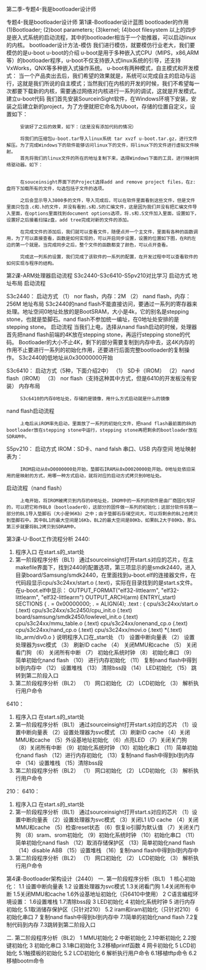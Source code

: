 第二季-专题4-我是bootloader设计师 

专题4-我是bootloader设计师
第1课-Bootloader设计蓝图
bootloader的作用
(1)Bootloader; (2)boot parameters; (3)kernel; (4)boot filesystem
以上的四步是嵌入式系统的启动流程，其中的bootloader相当于一个助推器，可以启动linux的内核。
bootloader设计方法-模仿
我们进行模仿，就要模仿行业老大，我们要模仿的是u-boot
u-boot的介绍
u-boot是用于多种嵌入式CPU（MIPS，x86,ARM等）的bootloader程序，u-boot不仅支持嵌入式linux系统的引导，还支持VxWorks，QNX等多种嵌入式操作系统。
u-boot有两种模式，自主模式和开发模式：
当一个产品卖出去后，我们希望的效果就是，系统可以完成自主的启动与运行，这就是我们所说的自主模式；当然我们在内核的开发的时候，我们不希望每一次都要下载新的内核，需要通过网络对内核进行一系列的调试，这就是开发模式。
建立u-boot代码
我们首先安装SourceinSight软件，在Windows环境下安装，安装之后建立新的project，为了方便就把它命名为Uboot，存储的位置自定义，设置如下：
 
         安装好了之后的效果，如下：（这是没有添加代码的情况）
 
         将我们的压缩包u-boot.tar导入linux系统 tar xvzf u-boot.tar.gz，进行文件解压。为了完成Windows下的软件能够访问linux下的文件，将linux下的文件进行虚拟文件映射。
         首先将我们的linux文件的所在的地址复制下来，选择Windows下面的工具，进行映射网络驱动器。如下：
 
 
         在souceinsight界面下的Project选择add and remove project files，在z:盘符下加载所有的文件，勾选包括子文件的选项。
 
         之后会显示导入3800多的文件，导入完成后，可以在软件里面看到这些文件，但是文件里面只包含.c和.h的文件，并没有看到.s和.S的汇编文件，这是因为我们并没有把汇编文件导入里面，在options里面找到document options选项，将.s和.S文件加入里面，设置如下，设置好之后接着扫描z盘，add tree完成对新的文件的添加。
 
         在完成文件的添加后，我们就可以查看文件，随便点开一个主文件，里面有各种的函数调用，为了可以直接查看，函数是如何实现的，可以开启同步设置，设置的位置如下图，在R的左边的第一个就是。当完成同步之后，整个文件的函数都变了颜色，可以点开查看。
 
         完成这一列系的设置，我们完成了该软件的一系列的配置，在开发过程中可以查看软件的如何实现与程序的结构。
 
 
第2课-ARM处理器启动流程
S3c2440-S3c6410-S5pv210对比学习
启动方式
地址布局
启动流程
 
S3c2440：
启动方式
（1）       nor flash，内存：2M
（2）       nand flash，内存：256M
地址布局
S3c2440的nand flash不能直接访问，要通过一系列的寄存器来处理。地址空间0地址处放的是BootSRAM，大小是4k，它的别名是stepping stone，也就是垫脚石。nand flash不参加统一编址，在0地址处安排的是stepping stone。
启动流程
当我们上电，选择从nand flash启动的时候，处理器首先把nand flash前端的4K放在stepping stone，再运行stepping stone的代码。
Bootloader的大小不止4K，剩下的部分需要复制到内存中去，这4K内存的作用不止要进行一系列的初始化作用，还要进行后面完整bootloader的复制操作。
S3c2440的低地址从0x30000000开始
 
 
S3c6410：
启动方式（5种，下面介绍2中）
（1）       SD卡（IROM）
（2）       nand flash（IROM）
（3）       nor flash（支持这种其中方式，但是6410的开发板没有安装）
内存布局
 
         S3c6410的内存0地址处，存储的是镜像，用什么方式启动就是什么的镜像
nand flash启动流程
 
         上电后从iROM率先启动，里面放了一系列的初始化文件，把nand flash最前面的8k的bootloader放在stepping stone中运行，stepping stone再把剩余的bootloader放在SDRAM中。
 
S5pv210：
启动方式
IROM：SD卡、nand falsh
串口、USB
内存空间
地址映射表为：
 
         IROM启动从0xD0000000处开始，垫脚石IRAM从0xD0020000处开始。0地址处依旧采用的是映射的方式，用哪一种方式启动，就将对应的启动方式拷贝到0地址处。
启动流程（nand flash）
 
         上电开始，将IROM被拷贝到内存的0地址处，IROM中的一系列的软件是由厂商固化写好的，可以把它称作BL0（bootloader0），这部分的固件做一系列的初始化；这部分软件将第一部分的BL1导入垫脚石（大小是96Kb）之中；由于垫脚石存储空间大，可以将剩余的BL2也拷贝到垫脚石中。其中BL1的最大空间是16Kb，BL2的最大空间是80Kb，如果BL2大于80Kb，那么第三步就要将BL2拷贝到SDRAM中。
第3课-U-Boot工作流程分析
2440:
1.  程序入口
在start.s的_start处
2.  第一阶段程序分析（BL1）
通过sourceinsight打开start.s对应的芯片，在主makefile界面下，找到2440的配置选项，第三项显示的是smdk2440，进入目录board/Samsung/smdk2440，在里面找到u-boot.elf的连接器文件，在代码段显示cpu/s3c24xx/start.o (.text)，实际在目录找到的是start.s文件。
         在u-boot.elf中显示：
OUTPUT_FORMAT("elf32-littlearm", "elf32-littlearm", "elf32-littlearm")
OUTPUT_ARCH(arm)
ENTRY(_start)
SECTIONS
{
     . = 0x00000000;
     . = ALIGN(4);
     .text    :
     {
       cpu/s3c24xx/start.o (.text)
       cpu/s3c24xx/s3c2450/cpu_init.o (.text)
       board/samsung/smdk2450/lowlevel_init.o  (.text)
       cpu/s3c24xx/mmu_table.o   (.text)
       cpu/s3c24xx/onenand_cp.o  (.text)
       cpu/s3c24xx/nand_cp.o (.text)
       cpu/s3c24xx/movi.o (.text)
       *(.text)
       lib_arm/div0.o
     }
说明程序入口在_start处
（1）       设置中断向量表
（2）       设置处理器为svc模式
（3）       刷新ID cache
（4）       关闭MMU和cache
（5）       关闭看门狗
（6）       关闭所有中断
（7）       初始化系统时钟
（8）       初始化串口
（9）       简单初始化nand flash
（10）   进行内存初始化
（11）   复制nand flash中得到bl到内存中
（12）   设置堆栈
（13）   清除bss段
（14）   LED初始化
（15）   跳转到第二阶段入口
3.  第二阶段程序分析（BL2）
（1） 网口初始化
（2） LCD初始化
（3） 解析执行用户命令
 
6410：
1.  程序入口
在start.s的_start处
2.  第一阶段程序分析（BL1）
通过sourceinsight打开start.s对应的芯片
（1）设置中断向量表
（2）设置处理器为svc模式
（3）刷新ID cache
（4）关闭MMU和cache
（5）外设基地址初始化
（6）点亮LED
（7）关闭关门狗
（8）关闭所有中断
（9）初始化系统时钟
（10）初始化串口
（11）简单初始化nand flash
（12）进行内存初始化
（13）复制nand flash中得到bl到内存中
（14）设置堆栈
（15）清除bss段
3.  第二阶段程序分析（BL2）
（1） 网口初始化
（2） LCD初始化
（3） 解析执行用户命令
 
210：
6410：
1.  程序入口
在start.s的_start处
2.  第一阶段程序分析（BL1）
通过sourceinsight打开start.s对应的芯片
（1）设置中断向量表
（2）设置处理器为svc模式
（3）关闭L1 I/D cache
（4）关闭MMU和cache
（5）检查reset状态
（6）恢复io引脚为默认值
（7）关闭关门狗
（8）sram、srom初始化
（9）初始化系统时钟
（10）初始化串口
（11）简单初始化nand flash
（12）取消存储保护区
（13）简单初始化nand flash
（14）disable ABB
（15）设置堆栈
（16）复制nand flash中得到bl到内存中
3.  第二阶段程序分析（BL2）
（1） 网口初始化
（2） LCD初始化
（3） 解析执行用户命令

第4课-Bootloader架构设计（2440）
一. 第一阶段程序分析（BL1） 
1 核心初始化：
1.1 设置中断向量表
1.2 设置处理器为svc模式
1.3关闭看门狗
1.4关闭所有中断
1.5关闭MMU和cache
1.6外设基地址初始化（只6410中使用）
2 C语言编程环境设置：
1.6设置堆栈
1.7清除bss段
3 LED初始化
4 初始化系统时钟
5 进行内存初始化
5.1取消储存保护区（只针对210）
5.2 iram和iram初始化（只针对210）
6 初始化串口
7 复制nand flash中得到bl到内存中
7.1简单的初始化nand flash
7.2复制代码到内存
7.3跳转到第二阶段入口
 
二. 第二阶段程序分析（BL2）
1  MMU初始化
2          中断初始化
2.1中断初始化
2.2按键初始化
3          初始化串口
3.1串口初始化
3.2移植printf函数
4         网卡初始化
5         LCD初始化
5.1触摸板的初始化
5.2 LCD初始化
6  解析执行用户命令
6.1移植tftp命令
6.2 移植bootm命令